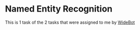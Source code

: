 # Named Entity Recognition

This is 1 task of the 2 tasks that were assigned to me by [WideBot](https://widebot.net/)
